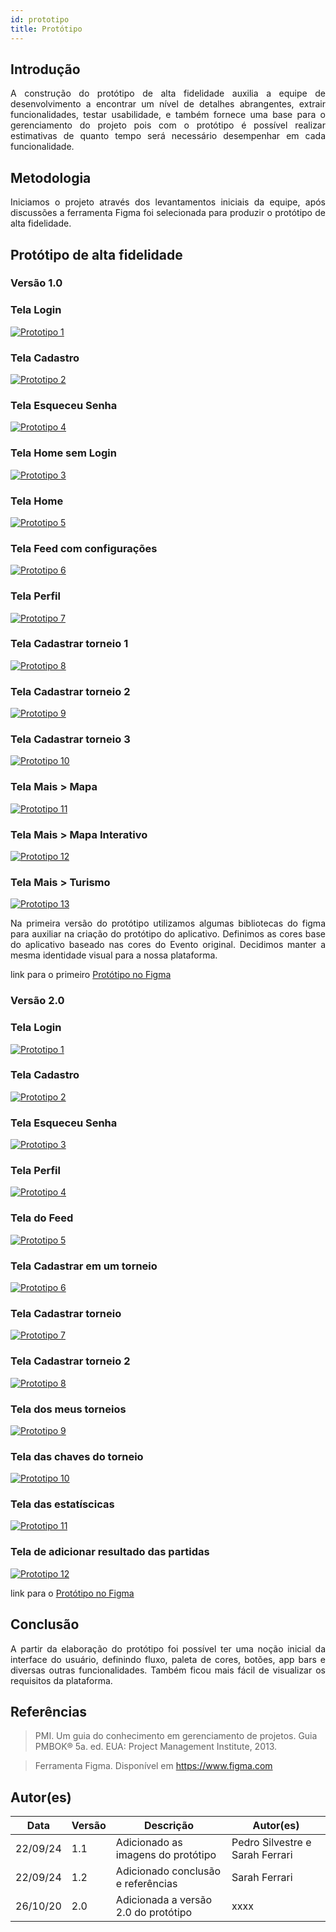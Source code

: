 ```yaml
---
id: prototipo
title: Protótipo
---
```

## Introdução

<p align = "justify">
A construção do protótipo de alta fidelidade auxilia a equipe de desenvolvimento a encontrar um nível de detalhes abrangentes, extrair funcionalidades, testar usabilidade, e também fornece uma base para o gerenciamento do projeto pois com o protótipo é possível realizar estimativas de quanto tempo será necessário desempenhar em cada funcionalidade.
</p>

## Metodologia

<p align = "justify">
Iniciamos o projeto através dos levantamentos iniciais da equipe, após discussões a ferramenta Figma foi selecionada para produzir o protótipo de alta fidelidade.
</p>

## Protótipo de alta fidelidade

### Versão 1.0

### Tela Login
[![Prototipo 1](../assets/prototipo/login.png)](../assets/prototipo/login.png)


### Tela Cadastro
[![Prototipo 2](../assets/prototipo/cadastro.png)](../assets/prototipo/cadastro.png)


### Tela Esqueceu Senha
[![Prototipo 4](../assets/prototipo/prototipo_4.png)](../assets/prototipo/prototipo_4.png)


### Tela Home sem Login
[![Prototipo 3](../assets/prototipo/prototipo_3.png)](../assets/prototipo/prototipo_3.png)


### Tela Home
[![Prototipo 5](../assets/prototipo/prototipo_5.png)](../assets/prototipo/prototipo_5.png)


### Tela Feed com configurações
[![Prototipo 6](../assets/prototipo/prototipo_6.png)](../assets/prototipo/prototipo_6.png)


### Tela Perfil
[![Prototipo 7](../assets/prototipo/prototipo_7.png)](../assets/prototipo/prototipo_7.png)


### Tela Cadastrar torneio 1
[![Prototipo 8](../assets/prototipo/prototipo_8.png)](../assets/prototipo/prototipo_8.png)


### Tela Cadastrar torneio 2
[![Prototipo 9](../assets/prototipo/prototipo_9.png)](../assets/prototipo/prototipo_9.png)


### Tela Cadastrar torneio 3
[![Prototipo 10](../assets/prototipo/prototipo_10.png)](../assets/prototipo/prototipo_10.png)


### Tela Mais > Mapa 
[![Prototipo 11](../assets/prototipo/mapa.png)](../assets/prototipo/mapa.png)


### Tela Mais > Mapa Interativo
[![Prototipo 12](../assets/prototipo/mapa_interativo.png)](../assets/prototipo/mapa_interativo.png)


### Tela Mais > Turismo 
[![Prototipo 13](../assets/prototipo/turismo.png)](../assets/prototipo/turismo.png)


<p align = "justify">
Na primeira versão do protótipo utilizamos algumas bibliotecas do figma para auxiliar na criação do protótipo do aplicativo. 
Definimos as cores base do aplicativo baseado nas cores do Evento original. 
Decidimos manter a mesma identidade visual para a nossa plataforma. 
</p>

link para o primeiro <a href="https://www.figma.com/design/IcZ9VCCN5QX06BpDkJIxAy/Projeto-Front-End?node-id=0-1&node-type=canvas&t=CFpUV77uf46eb7gI-0">Protótipo no Figma</a>

### Versão 2.0

### Tela Login
[![Prototipo 1](../assets/prototipo/tela_de_login.png)](../assets/prototipo/tela_de_login.png)

### Tela Cadastro

[![Prototipo 2](../assets/prototipo/registrar.png)](../assets/prototipo/registrar.png)

### Tela Esqueceu Senha

[![Prototipo 3](../assets/prototipo/esqueceu_a_senha.png)](../assets/prototipo/esqueceu_a_senha.png)

### Tela Perfil
[![Prototipo 4](../assets/prototipo/editar_perfil.png)](../assets/prototipo/editar_perfil.png)

### Tela do Feed
[![Prototipo 5](../assets/prototipo/feed.png)](../assets/prototipo/feed.png)

### Tela Cadastrar em um torneio
[![Prototipo 6](../assets/prototipo/cadastrar_no_torneio.png)](../assets/prototipo/cadastrar_no_torneio.png)

### Tela Cadastrar torneio
[![Prototipo 7](../assets/prototipo/cadastrar_torneio.png)](../assets/prototipo/cadastrar_torneio.png)

### Tela Cadastrar torneio 2
[![Prototipo 8](../assets/prototipo/cadastrar_torneio_2.png)](../assets/prototipo/cadastrar_torneio_2.png)

### Tela dos meus torneios
[![Prototipo 9](../assets/prototipo/meus_torneios.png)](../assets/prototipo/meus_torneios.png)

### Tela das chaves do torneio
[![Prototipo 10](../assets/prototipo/ver_torneio.png)](../assets/prototipo/ver_torneio.png)

### Tela das estatíscicas
[![Prototipo 11](../assets/prototipo/ver_estatisticas.png)](../assets/prototipo/ver_estatisticas.png)

### Tela de adicionar resultado das partidas
[![Prototipo 12](../assets/prototipo/adicionar_resultado_da_partida.png)](../assets/prototipo/adicionar_resultado_da_partida.png)

link para o <a href="https://www.figma.com/design/IcZ9VCCN5QX06BpDkJIxAy/Projeto-Front-End?node-id=0-1&node-type=canvas&t=CFpUV77uf46eb7gI-0">Protótipo no Figma</a>

## Conclusão

<p align = "justify">
A partir da elaboração do protótipo foi possível ter uma noção inicial da interface do usuário, definindo fluxo, paleta de cores, botões, app bars e diversas outras funcionalidades. 
Também ficou mais fácil de visualizar os requisitos da plataforma. 
</p>

## Referências

> PMI. Um guia do conhecimento em gerenciamento de projetos. Guia PMBOK® 5a. ed. EUA: Project Management Institute, 2013.

> Ferramenta Figma. Disponível em https://www.figma.com

## Autor(es)

| Data | Versão | Descrição | Autor(es) |
| -- | -- | -- | -- |
| 22/09/24 | 1.1 | Adicionado as imagens do protótipo | Pedro Silvestre e Sarah Ferrari  |
| 22/09/24 | 1.2 | Adicionado conclusão e referências  | Sarah Ferrari |
| 26/10/20 | 2.0 | Adicionada a versão 2.0 do protótipo| xxxx |
